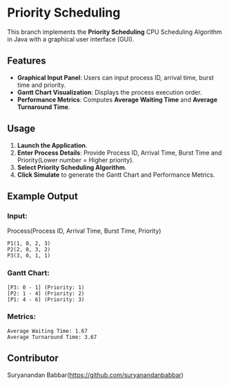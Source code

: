 # Priority Scheduling

This branch implements the **Priority Scheduling** CPU Scheduling Algorithm in Java with a graphical user interface (GUI).

## Features
- **Graphical Input Panel**: Users can input process ID, arrival time, burst time and priority.
- **Gantt Chart Visualization**: Displays the process execution order.
- **Performance Metrics**: Computes **Average Waiting Time** and **Average Turnaround Time**.

## Usage
1. **Launch the Application**.
2. **Enter Process Details**: Provide Process ID, Arrival Time, Burst Time and Priority(Lower number = Higher priority).
3. **Select Priority Scheduling Algorithm**.
4. **Click Simulate** to generate the Gantt Chart and Performance Metrics.

## Example Output
### Input:
Process(Process ID, Arrival Time, Burst Time, Priority)
```
P1(1, 0, 2, 3)
P2(2, 0, 3, 2)
P3(3, 0, 1, 1)
```

### Gantt Chart:
```
[P3: 0 - 1] (Priority: 1)
[P2: 1 - 4] (Priority: 2)
[P1: 4 - 6] (Priority: 3)
```
### Metrics:
```
Average Waiting Time: 1.67
Average Turnaround Time: 3.67
```

## Contributor
Suryanandan Babbar(https://github.com/suryanandanbabbar)
